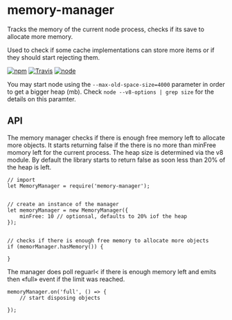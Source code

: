 # memory-manager

Tracks the memory of the current node process, checks if its save to allocate more memory.

Used to check if some cache implementations can store more items or if they should start rejecting them.


[![npm](https://img.shields.io/npm/dm/memory-manager.svg?style=flat-square)](https://www.npmjs.com/package/memory-manager)
[![Travis](https://img.shields.io/travis/eventEmitter/memory-manager.svg?style=flat-square)](https://travis-ci.org/eventEmitter/memory-manager)
[![node](https://img.shields.io/node/v/memory-manager.svg?style=flat-square)](https://nodejs.org/)

You may start node using the `--max-old-space-size=4000` parameter in order to get a bigger heap (mb). Check `node --v8-options | grep size` for the details on this paramter.

## API

The memory manager checks if there is enough free memory left to allocate more objects. 
It starts returning false if the there is no more than minFree momory left for the 
current process. The heap size is determined via the v8 module. By default the library 
starts to return false as soon less than 20% of the heap is left.
    
    
    // import
    let MemoryManager = require('memory-manager');


    // create an instance of the manager
    let memoryManager = new MemoryManager({
        minFree: 10 // optionsal, defaults to 20% iof the heap
    });


    // checks if there is enough free memory to allocate more objects
    if (memorManager.hasMemory()) {

    }


The manager does poll reguarl< if there is enough memory left and
emits then «full» event if the limit was reached.

    
    memoryManager.on('full', () => {
        // start disposing objects

    });